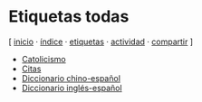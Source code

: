 # Etiquetas todas
[ [inicio](https://github.com/jucardus/jucardus.github.io/blob/main/index.md) · [índice](https://github.com/jucardus/jucardus.github.io/blob/main/indice.md) · [etiquetas](https://github.com/jucardus/jucardus.github.io/blob/main/etiquetas.md) · [actividad](https://github.com/jucardus/jucardus.github.io/blob/main/actividad.md) · [compartir](https://x.com/intent/tweet?text=Etiquetas%20todas%20%E2%80%94%20%C3%8Dndices%0A%0A%E2%86%92%20https%3A%2F%2Fgithub.com%2Fjucardus%2Fjucardus.github.io%2Fblob%2Fmain%2Fetiquetas.md%0A%0A%23indices_jucardus) ]

* [Catolicismo](https://github.com/jucardus/jucardus.github.io/blob/main/c/a/catolicismo.md)
* [Citas](https://github.com/jucardus/jucardus.github.io/blob/main/c/i/citas.md)
* [Diccionario chino-español](https://github.com/jucardus/jucardus.github.io/blob/main/d/i/diccionario-chino-espanol.md)
* [Diccionario inglés-español](https://github.com/jucardus/jucardus.github.io/blob/main/d/i/diccionario-ingles-espanol.md)